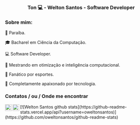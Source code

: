 <h3 align="center">Ton 💻 - Welton Santos - Software Developer</h3>
 
<h3 align="left">Sobre mim: </h3>
 
<p> 📍 Paraíba.</p>
<p>🎓 Bacharel em Ciência da Computação.</p> 
<p>💻 Software Developer.</p>
<p>🔬 Mestrando em otimização e inteligência computacional.</p>
<p>🥋 Fanático por esportes.</p>
<p>💾 Completamente apaixonado por tecnologia.</p>

<h3 align="left">Contatos / ou / Onde me encontrar</h3>
 
 [<img align="left" alt="LinkedIn" width="22px" src="https://cdn.jsdelivr.net/npm/simple-icons@v3/icons/linkedin.svg" />][linkedin]
[<img align="left" alt="Twitter" width="22px" src="https://cdn.jsdelivr.net/npm/simple-icons@v3/icons/twitter.svg" />][twitter]


[linkedin]: https://www.linkedin.com/in/oweltonsantos
[twitter]: https://twitter.com/oweltonsantos



<p>
[![Welton Santos github stats](https://github-readme-stats.vercel.app/api?username=oweltonsantos)](https://github.com/oweltonsantos/github-readme-stats)
</p>


<!--
**oweltonsantos/oweltonsantos** is a ✨ _special_ ✨ repository because its `README.md` (this file) appears on your GitHub profile.



Here are some ideas to get you started:

- 🔭 I’m currently working on ...
- 🌱 I’m currently learning ...
- 👯 I’m looking to collaborate on ...
- 🤔 I’m looking for help with ...
- 💬 Ask me about ...
- 📫 How to reach me: ...
- 😄 Pronouns: ...
- ⚡ Fun fact: ...
-->
